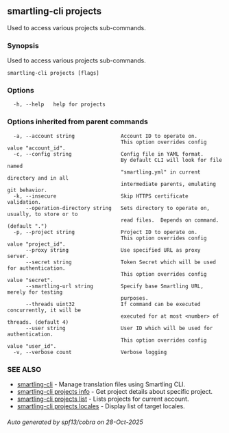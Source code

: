 ## smartling-cli projects

Used to access various projects sub-commands.

### Synopsis

Used to access various projects sub-commands.

```
smartling-cli projects [flags]
```

### Options

```
  -h, --help   help for projects
```

### Options inherited from parent commands

```
  -a, --account string               Account ID to operate on.
                                     This option overrides config value "account_id".
  -c, --config string                Config file in YAML format.
                                     By default CLI will look for file named
                                     "smartling.yml" in current directory and in all
                                     intermediate parents, emulating git behavior.
  -k, --insecure                     Skip HTTPS certificate validation.
      --operation-directory string   Sets directory to operate on, usually, to store or to
                                     read files.  Depends on command. (default ".")
  -p, --project string               Project ID to operate on.
                                     This option overrides config value "project_id".
      --proxy string                 Use specified URL as proxy server.
      --secret string                Token Secret which will be used for authentication.
                                     This option overrides config value "secret".
      --smartling-url string         Specify base Smartling URL, merely for testing
                                     purposes.
      --threads uint32               If command can be executed concurrently, it will be
                                     executed for at most <number> of threads. (default 4)
      --user string                  User ID which will be used for authentication.
                                     This option overrides config value "user_id".
  -v, --verbose count                Verbose logging
```

### SEE ALSO

* [smartling-cli](smartling-cli.md)	 - Manage translation files using Smartling CLI.
* [smartling-cli projects info](smartling-cli_projects_info.md)	 - Get project details about specific project.
* [smartling-cli projects list](smartling-cli_projects_list.md)	 - Lists projects for current account.
* [smartling-cli projects locales](smartling-cli_projects_locales.md)	 - Display list of target locales.

###### Auto generated by spf13/cobra on 28-Oct-2025
